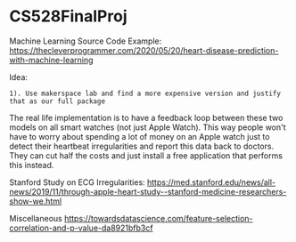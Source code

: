 # CS528FinalProj

Machine Learning Source Code Example:
https://thecleverprogrammer.com/2020/05/20/heart-disease-prediction-with-machine-learning

Idea: 

    1). Use makerspace lab and find a more expensive version and justify that as our full package

The real life implementation is to have a feedback loop between these two models on all smart watches (not just Apple Watch). This way people won't have to worry about spending a lot of money on an Apple watch just to detect their heartbeat irregularities and report this data back to doctors. They can cut half the costs and just install a free application that performs this instead. 

Stanford Study on ECG Irregularities: https://med.stanford.edu/news/all-news/2019/11/through-apple-heart-study--stanford-medicine-researchers-show-we.html

Miscellaneous
https://towardsdatascience.com/feature-selection-correlation-and-p-value-da8921bfb3cf 
 
